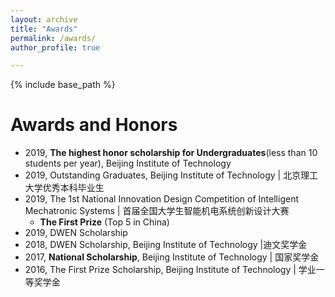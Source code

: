 ```yaml
---
layout: archive
title: "Awards"
permalink: /awards/
author_profile: true

---
```


{% include base_path %}


Awards and Honors
======

* 2019, **The highest honor scholarship for Undergraduates**(less than 10 students per year), Beijing Institute of Technology
* 2019, Outstanding Graduates, Beijing Institute of Technology | 北京理工大学优秀本科毕业生
* 2019, The 1st National Innovation Design Competition of Intelligent Mechatronic Systems | 首届全国大学生智能机电系统创新设计大赛
  * **The First Prize** (Top 5 in China)
* 2019, DWEN Scholarship
* 2018, DWEN Scholarship, Beijing Institute of Technology |迪文奖学金
* 2017, **National Scholarship**, Beijing Institute of Technology | 国家奖学金
* 2016, The First Prize Scholarship, Beijing Institute of Technology | 学业一等奖学金
